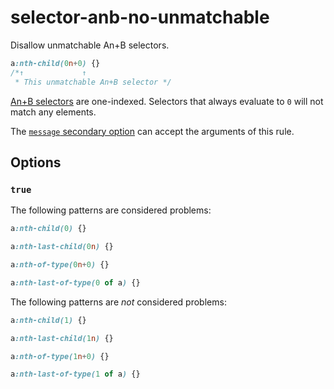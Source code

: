 # selector-anb-no-unmatchable

Disallow unmatchable An+B selectors.

<!-- prettier-ignore -->
```css
a:nth-child(0n+0) {}
/*↑             ↑
 * This unmatchable An+B selector */
```

[An+B selectors](https://www.w3.org/TR/css-syntax-3/#anb-microsyntax) are one-indexed. Selectors that always evaluate to `0` will not match any elements.

The [`message` secondary option](https://github.com/stylelint/stylelint/tree/15.9.0/docsuser-guideconfigure.md#message) can accept the arguments of this rule.

## Options

### `true`

The following patterns are considered problems:

<!-- prettier-ignore -->
```css
a:nth-child(0) {}
```

<!-- prettier-ignore -->
```css
a:nth-last-child(0n) {}
```

<!-- prettier-ignore -->
```css
a:nth-of-type(0n+0) {}
```

<!-- prettier-ignore -->
```css
a:nth-last-of-type(0 of a) {}
```

The following patterns are _not_ considered problems:

<!-- prettier-ignore -->
```css
a:nth-child(1) {}
```

<!-- prettier-ignore -->
```css
a:nth-last-child(1n) {}
```

<!-- prettier-ignore -->
```css
a:nth-of-type(1n+0) {}
```

<!-- prettier-ignore -->
```css
a:nth-last-of-type(1 of a) {}
```
